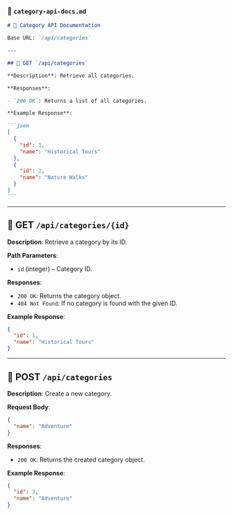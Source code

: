 ### 📄 `category-api-docs.md`

````markdown
# 📁 Category API Documentation

Base URL: `/api/categories`

---

## 🔹 GET `/api/categories`

**Description**: Retrieve all categories.

**Responses**:

- `200 OK`: Returns a list of all categories.

**Example Response**:

```json
[
  {
    "id": 1,
    "name": "Historical Tours"
  },
  {
    "id": 2,
    "name": "Nature Walks"
  }
]
```
````

---

## 🔹 GET `/api/categories/{id}`

**Description**: Retrieve a category by its ID.

**Path Parameters**:

- `id` (integer) – Category ID.

**Responses**:

- `200 OK`: Returns the category object.
- `404 Not Found`: If no category is found with the given ID.

**Example Response**:

```json
{
  "id": 1,
  "name": "Historical Tours"
}
```

---

## 🔹 POST `/api/categories`

**Description**: Create a new category.

**Request Body**:

```json
{
  "name": "Adventure"
}
```

**Responses**:

- `200 OK`: Returns the created category object.

**Example Response**:

```json
{
  "id": 3,
  "name": "Adventure"
}
```
